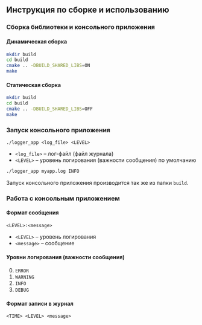 ## Инструкция по сборке и использованию

### Сборка библиотеки и консольного приложения
#### Динамическая сборка
```bash
mkdir build
cd build
cmake .. -DBUILD_SHARED_LIBS=ON
make
```
#### Статическая сборка
```bash
mkdir build
cd build
cmake .. -DBUILD_SHARED_LIBS=OFF
make
```

### Запуск консольного приложения
`./logger_app <log_file> <LEVEL>`
* `<log_file>` – лог-файл (файл журнала)
* `<LEVEL>` – уровень логирования (важности сообщения) по умолчанию
```bash
./logger_app myapp.log INFO
```
Запуск консольного приложения производится так же из папки `build`.

### Работа с консольным приложением

#### Формат сообщения
`<LEVEL>:<message>`
* `<LEVEL>` – уровень логирования
* `<message>` – сообщение
#### Уровни логирования (важности сообщения)
0. `ERROR`
1. `WARNING`
2. `INFO`
3. `DEBUG`
#### Формат записи в журнал
`<TIME> <LEVEL> <message>`
